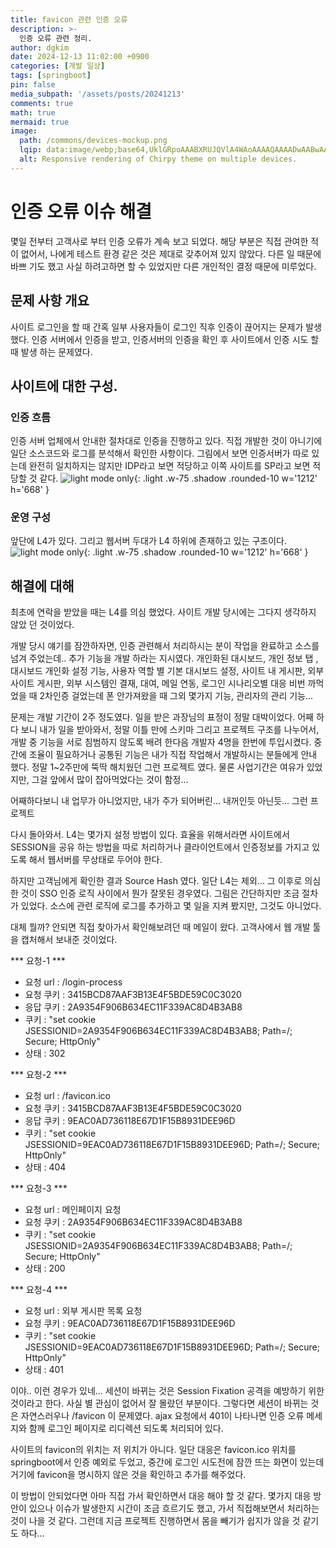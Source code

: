 ```yaml
---
title: favicon 관련 인증 오류
description: >-
  인증 오류 관련 정리.
author: dgkim
date: 2024-12-13 11:02:00 +0900
categories: [개발 일상]
tags: [springboot]
pin: false
media_subpath: '/assets/posts/20241213'
comments: true
math: true
mermaid: true
image:
  path: /commons/devices-mockup.png
  lqip: data:image/webp;base64,UklGRpoAAABXRUJQVlA4WAoAAAAQAAAADwAABwAAQUxQSDIAAAARL0AmbZurmr57yyIiqE8oiG0bejIYEQTgqiDA9vqnsUSI6H+oAERp2HZ65qP/VIAWAFZQOCBCAAAA8AEAnQEqEAAIAAVAfCWkAALp8sF8rgRgAP7o9FDvMCkMde9PK7euH5M1m6VWoDXf2FkP3BqV0ZYbO6NA/VFIAAAA
  alt: Responsive rendering of Chirpy theme on multiple devices.
---
```

# 인증 오류 이슈 해결
 몇일 전부터 고객사로 부터 인증 오류가 계속 보고 되었다. 해당 부분은 직접 관여한 적이
없어서, 나에게 테스트 환경 같은 것은 제대로 갖추어져 있지 않았다. 다른 일 때문에 바쁘
기도 했고 사실 하려고하면 할 수 있었지만 다른 개인적인 결정 때문에 미루었다.

## 문제 사항 개요
 사이트 로그인을 할 때 간혹 일부 사용자들이 로그인 직후 인증이 끊어지는 문제가 발생했다.
인증 서버에서 인증을 받고, 인증서버의 인증을 확인 후 사이트에서 인증 시도 할 때 발생
하는 문제였다.

## 사이트에 대한 구성.
### 인증 흐름
 인증 서버 업체에서 안내한 절차대로 인증을 진행하고 있다. 직접 개발한 것이 아니기에
일단 소스코드와 로그를 분석해서 확인한 사항이다. 그림에서 보면 인증서버가 따로 있는데
완전히 일치하지는 않지만 IDP라고 보면 적당하고 이쪽 사이트를 SP라고 보면 적당할 것 같다.
![light mode only](<인증흐름.jpg>){: .light .w-75 .shadow .rounded-10 w='1212' h='668' }

### 운영 구성
 앞단에 L4가 있다. 그리고 웹서버 두대가 L4 하위에 존재하고 있는 구조이다. 
![light mode only](<서버구성.jpg>){: .light .w-75 .shadow .rounded-10 w='1212' h='668' }

## 해결에 대해
최초에 연락을 받았을 때는 L4를 의심 했었다. 사이트 개발 당시에는 그다지 생각하지 않았
던 것이었다.

개발 당시 얘기를 잠깐하자면, 인증 관련해서 처리하시는 분이 작업을 완료하고
소스를 넘겨 주었는데.. 추가 기능을 개발 하라는 지시였다. 개인화된 대시보드, 개인 정보 탭
, 대시보드 개인화 설정 기능, 사용자 역할 별 기본 대시보드 설정, 사이트 내 게시판, 외부 사이트 
게시판, 외부 시스템인 결재, 대여, 메일 연동, 로그인 시나리오별 대응 비번 까먹었을 때
2차인증 걸었는데 폰 안가져왔을 때 그외 몇가지 기능, 관리자의 관리 기능...

문제는 개발 기간이 2주 정도였다. 일을 받은 과장님의 표정이 정말 대박이었다. 어째 하다
보니 내가 일을 받아와서, 정말 이틀 만에 스키마 그리고 프로젝트 구조를 나누어서, 
개발 중 기능을 서로 침범하지 않도록 배려 한다음 개발자 4명을 한번에 투입시켰다. 중간에 
조율이 필요하거나 공통된 기능은 내가 직접 작업해서 개발하시는 분들에게 안내 했다. 
정말 1~2주만에 뚝딱 해치웠던 그런 프로젝트 였다. 물론 사업기간은 여유가 있었지만, 
그걸 앞에서 많이 잡아먹었다는 것이 함정...

어째하다보니 내 업무가 아니었지만, 내가 주가 되어버린... 내꺼인듯 아닌듯... 그런 프로젝트

다시 돌아와서. L4는 몇가지 설정 방법이 있다. 효율을 위해서라면 사이트에서 SESSION을 공유
하는 방법을 따로 처리하거나 클라이언트에서 인증정보를 가지고 있도록 해서 웹서버를 무상태로
두어야 한다.

하지만 고객님에게 확인한 결과 Source Hash 였다. 일단 L4는 제외... 
그 이후로 의심한 것이 SSO 인증 로직 사이에서 뭔가 잘못된 경우였다. 그림은 간단하지만 
조금 절차가 있었다. 소스에 관련 로직에 로그를 추가하고 몇 일을 지켜 봤지만, 그것도 아니었다.

대체 뭘까? 안되면 직접 찾아가서 확인해보려던 때 메일이 왔다. 고객사에서 웹 개발 툴을
캡처해서 보내준 것이었다.

*** 요청-1 ***
- 요청 url : /login-process
- 요청 쿠키 : 3415BCD87AAF3B13E4F5BDE59C0C3020
- 응답 쿠키 : 2A9354F906B634EC11F339AC8D4B3AB8
- 쿠키 : "set cookie JSESSIONID=2A9354F906B634EC11F339AC8D4B3AB8; Path=/; Secure; HttpOnly"
- 상태 : 302

*** 요청-2 ***
- 요청 url : /favicon.ico
- 요청 쿠키 : 3415BCD87AAF3B13E4F5BDE59C0C3020
- 응답 쿠키 : 9EAC0AD736118E67D1F15B8931DEE96D
- 쿠키 : "set cookie JSESSIONID=9EAC0AD736118E67D1F15B8931DEE96D; Path=/; Secure; HttpOnly"
- 상태 : 404

*** 요청-3 ***
- 요청 url : 메인페이지 요청
- 요청 쿠키 : 2A9354F906B634EC11F339AC8D4B3AB8
- 쿠키 : "set cookie JSESSIONID=2A9354F906B634EC11F339AC8D4B3AB8; Path=/; Secure; HttpOnly"
- 상태 : 200

*** 요청-4 ***
- 요청 url : 외부 게시판 목록 요청
- 요청 쿠키 : 9EAC0AD736118E67D1F15B8931DEE96D
- 쿠키 : "set cookie JSESSIONID=9EAC0AD736118E67D1F15B8931DEE96D; Path=/; Secure; HttpOnly"
- 상태 : 401

이야.. 이런 경우가 있네... 세션이 바뀌는 것은 Session Fixation 공격을 예방하기 위한 것이라고
한다. 사실 별 관심이 없어서 잘 몰랐던 부분이다. 그렇다면 세션이 바뀌는 것은 자연스러우나
/favicon 이 문제였다. ajax 요청에서 401이 나타나면 인증 오류 메세지와 함께 로그인 페이지로
리디렉션 되도록 처리되어 있다.

사이트의 favicon의 위치는 저 위치가 아니다. 일단 대응은 favicon.ico 위치를 springboot에서
인증 예외로 두었고, 중간에 로그인 시도전에 잠깐 뜨는 화면이 있는데 거기에 favicon을 명시하지
않은 것을 확인하고 추가를 해주었다.

이 방법이 안되었다면 아마 직접 가서 확인하면서 대응 해야 할 것 같다. 몇가지 대응 방안이
있으나 이슈가 발생한지 시간이 조금 흐르기도 했고, 가서 직접해보면서 처리하는 것이 나을 것
같다. 그런데 지금 프로젝트 진행하면서 몸을 빼기가 쉽지가 않을 것 같기도 하다...

